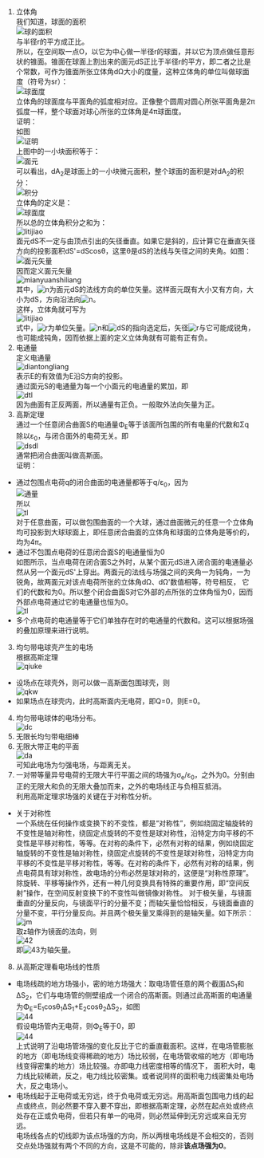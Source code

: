 1. 立体角    
我们知道，球面的面积  
![球的面积](./materials/20.gif)  
与半径r的平方成正比。  
所以，在空间取一点O，以它为中心做一半径r的球面，并以它为顶点做任意形状的锥面。锥面在球面上割出来的面元dS正比于半径r的平方，即二者之比是个常数，可作为锥面所张立体角dΩ大小的度量，这种立体角的单位叫做球面度（符号为sr）：   
![球面度](./materials/21.gif)   
立体角的球面度与平面角的弧度相对应。正像整个圆周对圆心所张平面角是2π弧度一样，整个球面对球心所张的立体角是4π球面度。    
证明：   
如图   
![证明](./materials/22.jpg)   
上图中的一小块面积等于：   
![面元](./materials/23.gif)   
可以看出，dA<sub>2</sub>是球面上的一小块微元面积，整个球面的面积是对dA<sub>2</sub>的积分：   
![积分](./materials/24.gif)  
立体角的定义是：   
![球面度](./materials/21.gif)    
所以总的立体角积分之和为：   
![litijiao](./materials/25.gif)   
面元dS不一定与由顶点引出的矢径垂直。如果它是斜的，应计算它在垂直矢径方向的投影面积dS'=dScosθ，这里θ是dS的法线与矢径之间的夹角。如图：    
![面元矢量](./materials/26.PNG)   
因而定义面元矢量    
![mianyuanshiliang](./materials/27.gif)   
其中，![n](./materials/28.gif)为面元dS的法线方向的单位矢量。这样面元既有大小又有方向，大小为dS，方向沿法向![n](./materials/28.gif)。    
这样，立体角就可写为    
![litijiao](./materials/29.gif)    
式中，![r](./materials/30.gif)为单位矢量。![n](./materials/28.gif)和![dS](./materials/31.gif)的指向选定后，矢径![r](./materials/30.gif)与它可能成锐角，也可能成钝角，因而依据上面的定义立体角就有可能有正有负。   
2. 电通量   
定义电通量     
![diantongliang](./materials/32.gif)  
表示E的有效值为E沿S方向的投影。   
通过面元S的电通量为每一个小面元的电通量的累加，即    
![dtl](./materials/33.gif)    
因为曲面有正反两面，所以通量有正负。一般取外法向矢量为正。   
3. 高斯定理   
通过一个任意闭合曲面S的电通量Φ<sub>E</sub>等于该面所包围的所有电量的代数和Σq除以ε<sub>0</sub>，与闭合面外的电荷无关。即  
![dsdl](./materials/34.gif)   
通常把闭合曲面叫做高斯面。   
证明：     
- 通过包围点电荷q的闭合曲面的电通量都等于q/ε<sub>0</sub>，因为   
![通量](./materials/35.gif)    
所以     
![tl](./materials/36.gif)   
对于任意曲面，可以做包围曲面的一个大球，通过曲面微元的任意一个立体角均可投影到大球球面上，即任意闭合曲面的立体角和球面的立体角是等价的，均为4π。   
- 通过不包围点电荷的任意闭合面S的电通量恒为0    
如图所示，当点电荷在闭合面S之外时，从某个面元dS进入闭合面的电通量必然从另一个面元dS'上穿出。两面元的法线与场强之间的夹角一为钝角，一为锐角，故两面元对该点电荷所张的立体角dΩ、dΩ'数值相等，符号相反，
它们的代数和为0。所以整个闭合曲面S对它外部的点所张的立体角恒为0，因而外部点电荷通过它的电通量也恒为0。    
![tl](./materials/37.PNG)   
- 多个点电荷的电通量等于它们单独存在时的电通量的代数和。这可以根据场强的叠加原理来进行说明。   
3. 均匀带电球壳产生的电场    
根据高斯定理   
![qiuke](./materials/38.gif)  
- 设场点在球壳外，则可以做一高斯面包围球壳，则   
![qkw](./materials/39.gif)   
- 如果场点在球壳内，此时高斯面内无电荷，即Q=0，则E=0。    
4. 均匀带电球体的电场分布。   
![dc](./materials/40.PNG)   
5. 无限长均匀带电细棒  
6. 无限大带正电的平面   
![da](./materials/40.gif)   
可知此电场为匀强电场，与距离无关。   
7. 一对带等量异号电荷的无限大平行平面之间的场强为σ<sub>e</sub>/ε<sub>0</sub>，之外为0。分别由正的无限大和负的无限大叠加而来，之外的电场线正与负相互抵消。    
利用高斯定理求场强的关键在于对称性分析。   
- 关于对称性   
一个系统在任何操作或变换下的不变性，都是“对称性”，例如绕固定轴旋转的不变性是轴对称性，绕固定点旋转的不变性是球对称性，沿特定方向平移的不变性是平移对称性，等等。在对称的条件下，必然有对称的结果，例如绕固定轴旋转的不变性是轴对称性，绕固定点旋转的不变性是球对称性，沿特定方向平移的不变性是平移对称性，等等。在对称的条件下，必然有对称的结果，例   
点电荷具有球对称性，故电场的分布必然是球对称的，这便是“对称性原理”。除旋转、平移等操作外，还有一种几何变换具有特殊的重要作用，即“空间反射”操作，在空间反射变换下的不变性叫做镜像对称性。
对于极矢量，与镜面垂直的分量反向，与镜面平行的分量不变；而轴矢量恰恰相反，与镜面垂直的分量不变，平行分量反向。并且两个极矢量叉乘得到的是轴矢量。如下所示：   
![jm](./materials/41.jpg)   
取z轴作为镜面的法向，则     
![42](./materials/42.gif)    
即![43](./materials/43.gif)为轴矢量。    
8. 从高斯定理看电场线的性质  
- 电场线疏的地方场强小，密的地方场强大：取电场管任意的两个截面ΔS<sub>1</sub>和ΔS<sub>2</sub>，它们与电场管的侧壁组成一个闭合的高斯面。则通过此高斯面的电通量为Φ<sub>E</sub>=E<sub>1</sub>cosθ<sub>1</sub>ΔS<sub>1</sub>+E<sub>2</sub>cosθ<sub>2</sub>ΔS<sub>2</sub>，如图      
![44](./materials/44.PNG)    
假设电场管内无电荷，则Φ<sub>E</sub>等于0，即    
![44](./materials/44.gif)   
上式说明了沿电场管场强的变化反比于它的垂直截面积。这样，在电场管膨胀的地方（即电场线变得稀疏的地方）场比较弱，在电场管收缩的地方（即电场线变得密集的地方）场比较强。亦即电力线密度相等的情况下，
面积大时，电力线比较稀疏，反之，电力线比较密集。或者说同样的面积电力线密集处电场大，反之电场小。    
- 电场线起于正电荷或无穷远，终于负电荷或无穷远。用高斯面包围电力线的起点或终点，则必然要不穿入要不穿出，即根据高斯定理，必然在起点处或终点处存在正或负电荷，但若只有单一的电荷，则必然延伸到无穷远或来自无穷远。   
电场线各点的切线即为该点场强的方向，所以两根电场线是不会相交的，否则交点处场强就有两个不同的方向，这是不可能的，除非**该点场强为0**。    
  
   
